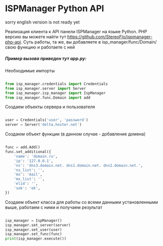 # ISPManager Python API

sorry english version is not ready yet

Реализация клиента к API панели ISPManager на языке Python. PHP версию вы можете найти тут https://github.com/StereoFlo/ispmanager-php-api. Суть работы, та же, вы добавляете в isp_manager/func/Domain/ свою функцию и работаете с ней

##### Пример вызова приведен тут app.py:

Необходимые импорты

```python

from isp_manager.credentials import Credentials
from isp_manager.server import Server
from isp_manager.isp_manager import IspManager
from isp_manager.func.Domain import add

```

Создаем объекты сервера и пользователя

```python

user = Credentials('user', 'password')
server = Server('delta.hoster.net')
```

Создаюм объект функции (в данном случае - добавление домена)

```python

func = add.Add()
func.set_additional({
    'name': 'domain.ru',
    'ip': '127.0.0.1',
    'ns': 'dns3.domain.net. dns1.domain.net. dns2.domain.net.',
    'ns_list': '',
    'mx': 'mail',
    'mx_list': '',
    'elid': '',
    'sok': 'ok',
})

```

Создаем объект класса для работы со всеми данными установленными выше, работаем с ними и получаем результат

```python

isp_manager = IspManager()
isp_manager.set_server(server)
isp_manager.set_user(user)
isp_manager.set_func(func)
print(isp_manager.execute())

```